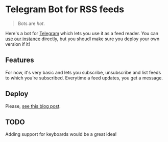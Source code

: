 # Telegram Bot for RSS feeds

> Bots are *hot*.

Here's a bot for [Telegram](https://telegram.org/) which lets you use it as a feed reader. You can [use our instance](https://telegram.me/superfeedr_bot) directly, but you shoudl make sure you deploy your own version if it!

## Features

For now, it's very basic and lets you subscribe, unsubscribe and list feeds to which you're subscribed.
Everytime a feed updates, you get a message.

## Deploy

Please, [see this blog post](https://blog.superfeedr.com/rss-bot-telegram-lambda/).

## TODO

Adding support for keyboards would be a great idea!

